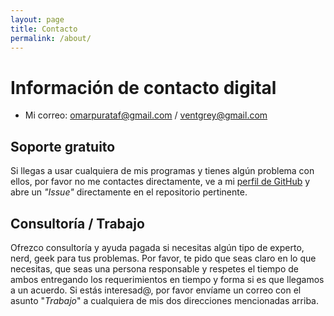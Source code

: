```yaml
---
layout: page
title: Contacto
permalink: /about/
---
```


# Información de contacto digital

* Mi correo: omarpurataf@gmail.com / ventgrey@gmail.com 

## Soporte gratuito

Si llegas a usar cualquiera de mis programas y tienes algún problema con ellos, por favor no me contactes directamente, ve a mi [perfil de GitHub](https://github.com/VentGrey) y abre un *"Issue"* directamente en el repositorio pertinente.

## Consultoría / Trabajo

Ofrezco consultoría y ayuda pagada si necesitas algún tipo de experto, nerd, geek para tus problemas. Por favor, te pido que seas claro en lo que necesitas, que seas una persona responsable y respetes el tiempo de ambos entregando los requerimientos en tiempo y forma si es que llegamos a un acuerdo. Si estás interesad@, por favor envíame un correo con el asunto "*Trabajo*" a cualquiera de mis dos direcciones mencionadas arriba.
